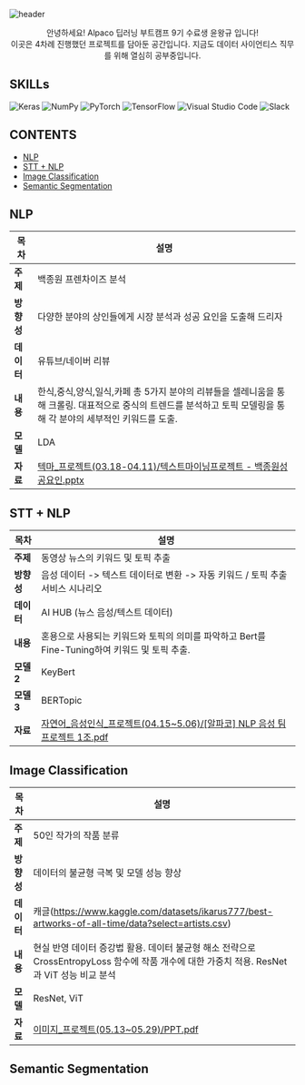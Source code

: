
![header](https://capsule-render.vercel.app/api?type=Waving&color=auto&height=300&fontAlignY=50&fontAlign=50&section=header&text=Alpaco%20Deep%20Learning%20BootCamp&fontSize=50)
<div align=center>
안녕하세요!  Alpaco 딥러닝 부트캠프 9기 수료생 윤왕규 입니다!<br/>
이곳은 4차례 진행했던 프로젝트를 담아둔 공간입니다. 지금도 데이터 사이언티스 직무를 위해 열심히 공부중입니다.
</div>

## SKILLs
![Keras](https://img.shields.io/badge/Keras-%23D00000.svg?style=for-the-badge&logo=Keras&logoColor=white)
![NumPy](https://img.shields.io/badge/numpy-%23013243.svg?style=for-the-badge&logo=numpy&logoColor=white)
![PyTorch](https://img.shields.io/badge/PyTorch-%23EE4C2C.svg?style=for-the-badge&logo=PyTorch&logoColor=white)
![TensorFlow](https://img.shields.io/badge/TensorFlow-%23FF6F00.svg?style=for-the-badge&logo=TensorFlow&logoColor=white)
![Visual Studio Code](https://img.shields.io/badge/Visual%20Studio%20Code-0078d7.svg?style=for-the-badge&logo=visual-studio-code&logoColor=white)
![Slack](https://img.shields.io/badge/Slack-4A154B?style=for-the-badge&logo=slack&logoColor=white)

## CONTENTS
 - [NLP](#nlp)
 - [STT + NLP](#stt-+-nlp)
 - [Image Classification](#image-classification)
 - [Semantic Segmentation](#semantic-segmentation)

## NLP
목차 | 설명 |
-----|------|
 **주제** | 백종원 프렌차이즈 분석
**방향성** | 다양한 분야의 상인들에게 시장 분석과 성공 요인을 도출해 드리자 
**데이터** | 유튜브/네이버 리뷰 
**내용** | 한식,중식,양식,일식,카페 총 5가지 분야의 리뷰들을 셀레니움을 통해 크롤링.  대표적으로 중식의 트렌드를 분석하고 토픽 모델링을 통해 각 분야의 세부적인 키워드를 도출.
**모델** | LDA 
**자료** | [텍마_프로젝트(03.18-04.11)/텍스트마이닝프로젝트 - 백종원성공요인.pptx](https://github.com/yoonwanggyu/-2024-Alpaco_Project/blob/main/%ED%85%8D%EB%A7%88_%ED%94%84%EB%A1%9C%EC%A0%9D%ED%8A%B8(03.18-04.11)/%ED%85%8D%EC%8A%A4%ED%8A%B8%EB%A7%88%EC%9D%B4%EB%8B%9D%ED%94%84%EB%A1%9C%EC%A0%9D%ED%8A%B8%20-%20%EB%B0%B1%EC%A2%85%EC%9B%90%EC%84%B1%EA%B3%B5%EC%9A%94%EC%9D%B8.pptx)


## STT + NLP
목차 | 설명 | 
-----|------|
**주제** | 동영상 뉴스의 키워드 및 토픽 추출
**방향성** | 음성 데이터 -> 텍스트 데이터로 변환 -> 자동 키워드 / 토픽 추출 서비스 시나리오 
**데이터** | AI HUB (뉴스 음성/텍스트 데이터) 
**내용** | 혼용으로 사용되는 키워드와 토픽의 의미를 파악하고 Bert를 Fine-Tuning하여 키워드 및 토픽 추출.
**모델2** | KeyBert 
**모델3** | BERTopic 
**자료** | [자연어_음성인식_프로젝트(04.15~5.06)/[알파코] NLP 음성 팀프로젝트 1조.pdf](https://github.com/yoonwanggyu/-2024-Alpaco_Project/blob/main/%EC%9E%90%EC%97%B0%EC%96%B4_%EC%9D%8C%EC%84%B1%EC%9D%B8%EC%8B%9D_%ED%94%84%EB%A1%9C%EC%A0%9D%ED%8A%B8(04.15~5.06)/%5B%EC%95%8C%ED%8C%8C%EC%BD%94%5D%20NLP%20%EC%9D%8C%EC%84%B1%20%ED%8C%80%ED%94%84%EB%A1%9C%EC%A0%9D%ED%8A%B8%201%EC%A1%B0.pdf)

## Image Classification
목차 | 설명 
-----|------|
**주제** | 50인 작가의 작품 분류 
**방향성** | 데이터의 불균형 극복 및 모델 성능 향상 
**데이터** | 캐글(https://www.kaggle.com/datasets/ikarus777/best-artworks-of-all-time/data?select=artists.csv) 
**내용** | 현실 반영 데이터 증강법 활용. 데이터 불균형 해소 전략으로 CrossEntropyLoss 함수에 작품 개수에 대한 가중치 적용. ResNet과 ViT 성능 비교 분석
**모델** | ResNet, ViT 
**자료** | [이미지_프로젝트(05.13~05.29)/PPT.pdf](https://github.com/yoonwanggyu/-2024-Alpaco_Project/blob/main/%EC%9D%B4%EB%AF%B8%EC%A7%80_%ED%94%84%EB%A1%9C%EC%A0%9D%ED%8A%B8(05.13~05.29)/PPT.pdf)


## Semantic Segmentation


 
